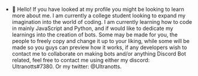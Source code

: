 - 👋 Hello! If you have looked at my profile you might be looking to learn more about me. I am currently a college student looking to expand my imagination into the world of coding.
I am currently learning how to code in mainly JavaScript and Python, and if would like to dedicate my learnings into the creation of bots. Some may be made for you, the people to freely
copy and change it up to your liking, while some will be made so you guys can preview how it works, if any developers wish to contact me to collaborate on making bots and/or anything
Discord Bot related, feel free to contact me using either my discord: Ultranotts#7380. Or my twitter: @Ultranotts.
